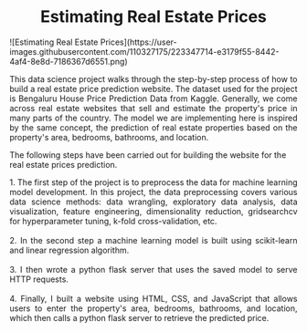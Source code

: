 <h1 align="center"> Estimating Real Estate Prices </h1>
![Estimating Real Estate Prices](https://user-images.githubusercontent.com/110327175/223347714-e3179f55-8442-4af4-8e8d-7186367d6551.png)

<p align="justify"> 
This data science project walks through the step-by-step process of how to build a real estate price prediction website. The dataset used for the project is Bengaluru House Price Prediction Data from Kaggle. Generally, we come across real estate websites that sell and estimate the property's price in many parts of the country. The model we are implementing here is inspired by the same concept, the prediction of real estate properties based on the property's area, bedrooms, bathrooms, and location.
</p>

The following steps have been carried out for building the website for the real estate prices prediction. <br>
<p align="justify"> 
1. The first step of the project is to preprocess the data for machine learning model development. In this project, the data preprocessing covers various data science methods: data wrangling, exploratory data analysis, data visualization, feature engineering, dimensionality reduction, gridsearchcv for hyperparameter tuning, k-fold cross-validation, etc. <br><br>
2. In the second step a machine learning model is built using scikit-learn and linear regression algorithm.<br><br>
3. I then wrote a python flask server that uses the saved model to serve HTTP requests.<br><br>
4. Finally, I built a website using HTML, CSS, and JavaScript that allows users to enter the property's area, bedrooms, bathrooms, and location, which then calls a python flask server to retrieve the predicted price.<br><br>
</p>
